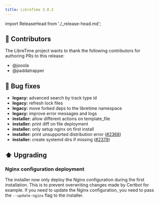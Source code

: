 ```yaml
---
title: LibreTime 3.0.2
---
```


import ReleaseHead from './\_release-head.md';

<ReleaseHead date='2023-02-21' version='3.0.2'/>

## :sparkling_heart: Contributors

The LibreTime project wants to thank the following contributors for authoring PRs to this release:

- @jooola
- @paddatrapper

## :bug: Bug fixes

- **legacy:** advanced search by track type id
- **legacy:** refresh lock files
- **legacy:** move forked deps to the libretime namespace
- **legacy:** improve error messages and logs
- **installer:** allow different actions on template_file
- **installer:** print diff on file deployment
- **installer:** only setup nginx on first install
- **installer:** print unsupported distribution error ([#2368](https://github.com/libretime/libretime/issues/2368))
- **installer:** create systemd dirs if missing ([#2379](https://github.com/libretime/libretime/issues/2379))

## :arrow_up: Upgrading

### Nginx configuration deployment

The installer now only deploy the Nginx configuration during the first installation. This is to prevent overwriting changes made by Certbot for example. If you need to update the Nginx configuration, you need to pass the `--update-nginx` flag to the installer.
